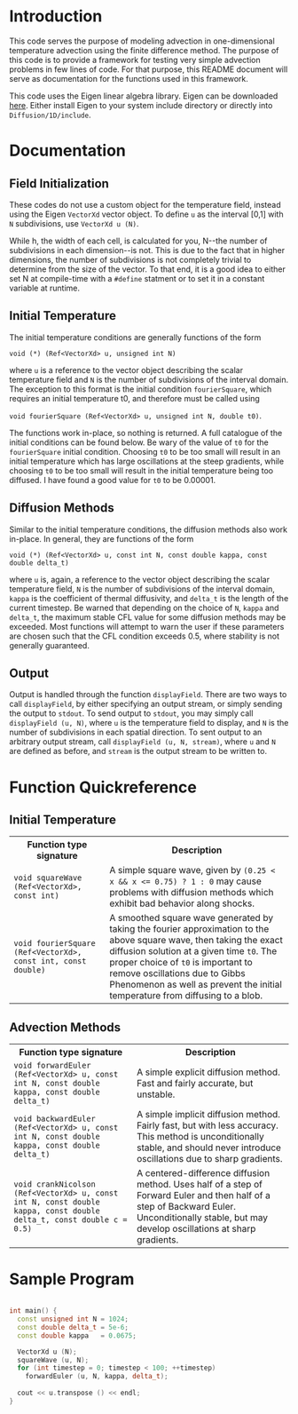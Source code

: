 Introduction
============

This code serves the purpose of modeling advection in one-dimensional temperature advection using the finite difference method. The purpose of this code is to provide a framework for testing very simple advection problems in few lines of code. For that purpose, this README document will serve as documentation for the functions used in this framework.

This code uses the Eigen linear algebra library. Eigen can be downloaded [here](http://www.eigen.tuxfamily.org). Either install Eigen to your system include directory or directly into `Diffusion/1D/include`.

Documentation
=============

Field Initialization
--------------------
These codes do not use a custom object for the temperature field, instead using the Eigen `VectorXd` vector object. To define `u` as the interval [0,1] with `N` subdivisions, use `VectorXd u (N)`. 

While h, the width of each cell, is calculated for you, N--the number of subdivisions in each dimension--is not. This is due to the fact that in higher dimensions, the number of subdivisions is not completely trivial to determine from the size of the vector. To that end, it is a good idea to either set N at compile-time with a `#define` statment or to set it in a constant variable at runtime.

Initial Temperature
-------------------
The initial temperature conditions are generally functions of the form

`void (*) (Ref<VectorXd> u, unsigned int N)`

where `u` is a reference to the vector object describing the scalar temperature field and `N` is the number of subdivisions of the interval domain. The exception  to this format is the initial condition `fourierSquare`, which requires an initial temperature t0, and therefore must be called using

`void fourierSquare (Ref<VectorXd> u, unsigned int N, double t0)`.

The functions work in-place, so nothing is returned. A full catalogue of the initial conditions can be found below. Be wary of the value of `t0` for the `fourierSquare` initial condition. Choosing `t0` to be too small will result in an initial temperature which has large oscillations at the steep gradients, while choosing `t0` to be too small will result in the initial temperature being too diffused. I have found a good value for `t0` to be 0.00001.

Diffusion Methods
-----------------
Similar to the initial temperature conditions, the diffusion methods also work in-place. In general, they are functions of the form

`void (*) (Ref<VectorXd> u, const int N, const double kappa, const double delta_t)`

where `u` is, again, a reference to the vector object describing the scalar temperature field, `N` is the number of subdivisions of the interval domain, `kappa` is the coefficient of thermal diffusivity, and `delta_t` is the length of the current timestep. Be warned that depending on the choice of `N`, `kappa` and `delta_t`, the maximum stable CFL value for some diffusion methods may be exceeded. Most functions will attempt to warn the user if these parameters are chosen such that the CFL condition exceeds 0.5, where stability is not generally guaranteed.

Output
------
Output is handled through the function `displayField`. There are two ways to call `displayField`, by either specifying an output stream, or simply sending the output to `stdout`. To send output to `stdout`, you may simply call `displayField (u, N)`, where `u` is the temperature field to display, and `N` is the number of subdivisions in each spatial direction. To sent output to an arbitrary output stream, call `displayField (u, N, stream)`, where `u` and `N` are defined as before, and `stream` is the output stream to be written to.

Function Quickreference
=======================

Initial Temperature
-------------------

<table>
  <tr>
    <th>Function type signature</th>
    <th>Description</th>
  </tr>
  <tr>
    <td><code>void squareWave (Ref&lt;VectorXd&gt;, const int)</code></td>
    <td>A simple square wave, given by <code>(0.25 &lt; x && x &lt;= 0.75) ? 1 : 0</code> may cause problems with diffusion methods which exhibit bad behavior along shocks.</td>
  </tr>
  <tr>
    <td><code>void fourierSquare (Ref&lt;VectorXd&gt;, const int, const double)</code></td>
    <td>A smoothed square wave generated by taking the fourier approximation to the above square wave, then taking the exact diffusion solution at a given time <code>t0</code>. The proper choice of <code>t0</code> is important to remove oscillations due to Gibbs Phenomenon as well as prevent the initial temperature from diffusing to a blob.</td>
  </tr>
</table>


Advection Methods
-----------------

<table>
  <tr>
    <th>Function type signature</th>
    <th>Description</th>
  </tr>
  <tr>
    <td><code>void forwardEuler (Ref&lt;VectorXd&gt; u, const int N, const double kappa, const double delta_t)</code></td>
    <td>A simple explicit diffusion method. Fast and fairly accurate, but unstable.</td>
  </tr>
  <tr>
    <td><code>void backwardEuler (Ref&lt;VectorXd&gt; u, const int N, const double kappa, const double delta_t)</code></td>
    <td>A simple implicit diffusion method. Fairly fast, but with less accuracy. This method is unconditionally stable, and should never introduce oscillations due to sharp gradients.</td>
  </tr>
  <tr>
    <td><code>void crankNicolson (Ref&lt;VectorXd&gt; u, const int N, const double kappa, const double delta_t, const double c = 0.5)</code></td>
    <td>A centered-difference diffusion method. Uses half of a step of Forward Euler and then half of a step of Backward Euler. Unconditionally stable, but may develop oscillations at sharp gradients.</td>
  </tr>
</table>

Sample Program
==============
```C++

int main() {
  const unsigned int N = 1024;
  const double delta_t = 5e-6;
  const double kappa   = 0.0675;

  VectorXd u (N);
  squareWave (u, N);
  for (int timestep = 0; timestep < 100; ++timestep)
    forwardEuler (u, N, kappa, delta_t);
 
  cout << u.transpose () << endl;
}
```
